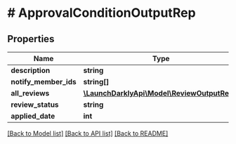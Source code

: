 # # ApprovalConditionOutputRep

## Properties

Name | Type | Description | Notes
------------ | ------------- | ------------- | -------------
**description** | **string** |  |
**notify_member_ids** | **string[]** |  |
**all_reviews** | [**\LaunchDarklyApi\Model\ReviewOutputRep[]**](ReviewOutputRep.md) |  |
**review_status** | **string** |  |
**applied_date** | **int** |  | [optional]

[[Back to Model list]](../../README.md#models) [[Back to API list]](../../README.md#endpoints) [[Back to README]](../../README.md)
